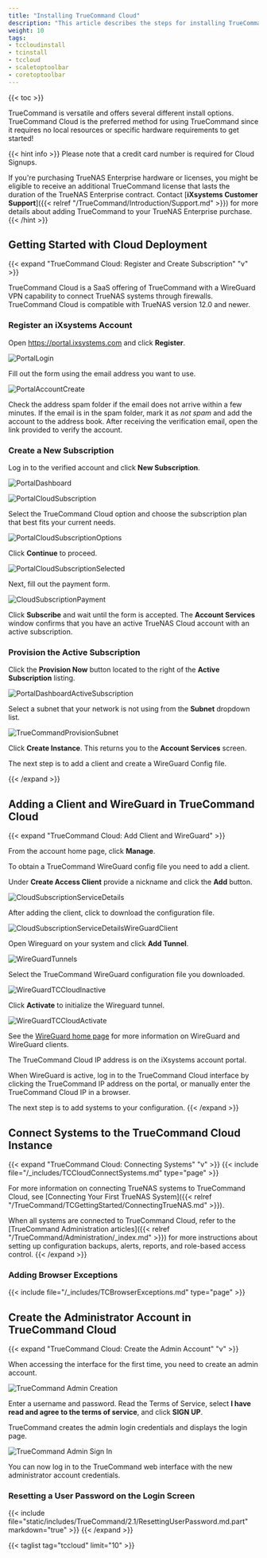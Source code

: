 ```yaml
---
title: "Installing TrueCommand Cloud"
description: "This article describes the steps for installing TrueCommand Cloud."
weight: 10
tags:
- tccloudinstall
- tcinstall
- tccloud
- scaletoptoolbar
- coretoptoolbar
---
```

{{< toc >}}

TrueCommand is versatile and offers several different install options.
TrueCommand Cloud is the preferred method for using TrueCommand since it requires no local resources or specific hardware requirements to get started!

{{< hint info >}}
Please note that a credit card number is required for Cloud Signups.

If you're purchasing TrueNAS Enterprise hardware or licenses, you might be eligible to receive an additional TrueCommand license that lasts the duration of the TrueNAS Enterprise contract. Contact [**iXsystems Customer Support**]({{< relref "/TrueCommand/Introduction/Support.md" >}}) for more details about adding TrueCommand to your TrueNAS Enterprise purchase.
{{< /hint >}}

## Getting Started with Cloud Deployment

{{< expand "TrueCommand Cloud: Register and Create Subscription" "v" >}}

TrueCommand Cloud is a SaaS offering of TrueCommand with a WireGuard VPN capability to connect TrueNAS systems through firewalls.
TrueCommand Cloud is compatible with TrueNAS version 12.0 and newer.

### Register an iXsystems Account

Open https://portal.ixsystems.com and click **Register**. 

![PortalLogin](/images/TrueCommand/Cloud/PortalLogin.png "Portal Login")

Fill out the form using the email address you want to use. 

![PortalAccountCreate](/images/TrueCommand/Cloud/PortalAccountCreate.png "Portal Account Create")

Check the address spam folder if the email does not arrive within a few minutes.
If the email is in the spam folder, mark it as *not spam* and add the account to the address book.
After receiving the verification email, open the link provided to verify the account.

### Create a New Subscription

Log in to the verified account and click **New Subscription**.  

![PortalDashboard](/images/TrueCommand/Cloud/PortalDashboard.png "Account Services: Dashboard")

![PortalCloudSubscription](/images/TrueCommand/Cloud/PortalCloudSubscription.png "Creating a Cloud Subscription")

Select the TrueCommand Cloud option and choose the subscription plan that best fits your current needs.

![PortalCloudSubscriptionOptions](/images/TrueCommand/Cloud/PortalCloudSubscriptionOptions.png "Account Services: Cloud Subscription Options")

Click **Continue** to proceed.

![PortalCloudSubscriptionSelected](/images/TrueCommand/Cloud/PortalCloudSubscriptionSelected.png "Account Services: Cloud Subscription Selected")

Next, fill out the payment form. 

![CloudSubscriptionPayment](/images/TrueCommand/Cloud/CloudSubscriptionPayment.png "Cloud Subscription Payment")

Click **Subscribe** and wait until the form is accepted. The **Account Services** window confirms that you have an active TrueNAS Cloud account with an active subscription.

### Provision the Active Subscription

Click the **Provision Now** button located to the right of the **Active Subscription** listing.

![PortalDashboardActiveSubscription](/images/TrueCommand/Cloud/PortalDashboardActiveSubscription.png "Account Services: Active Subscriptions")

Select a subnet that your network is not using from the **Subnet** dropdown list.

![TrueCommandProvisionSubnet](/images/TrueCommand/Cloud/TrueCommandProvisionSubnet.png "Account Services: Provisioning TrueCommand")

Click **Create Instance**. This returns you to the **Account Services** screen.  

The next step is to add a client and create a WireGuard Config file.

{{< /expand >}}

## Adding a Client and WireGuard in TrueCommand Cloud

{{< expand "TrueCommand Cloud: Add Client and WireGuard" >}}

From the account home page, click **Manage**.

To obtain a TrueCommand WireGuard config file you need to add a client.  

Under **Create Access Client** provide a nickname and click the **Add** button.

![CloudSubscriptionServiceDetails](/images/TrueCommand/Cloud/CloudSubscriptionServiceDetails.png "Account Services: Service Details")

After adding the client, click <i class="fa fa-download action-icon clickable" aria-hidden="true" title="Download WireGuard configuration file"></i> to download the configuration file.

![CloudSubscriptionServiceDetailsWireGuardClient](/images/TrueCommand/Cloud/CloudSubscriptionServiceDetailsWireGuardClient.png "Account Services: Downloading the WireGuard Configuration File")

Open Wireguard on your system and click **Add Tunnel**.

![WireGuardTunnels](/images/TrueCommand/WireGuardTunnels.png "WireGuard: Adding Tunnels")

Select the TrueCommand WireGuard configuration file you downloaded.

![WireGuardTCCloudInactive](/images/TrueCommand/WireGuardTCCloudInactive.png "WireGuard: Tunnel Inactive")

Click **Activate** to initialize the Wireguard tunnel.

![WireGuardTCCloudActivate](/images/TrueCommand/WireGuardTCCloudActivate.png "WireGuard: Tunnel Active")

See the [WireGuard home page](https://www.wireguard.com) for more information on WireGuard and WireGuard clients.

The TrueCommand Cloud IP address is on the iXsystems account portal.

When WireGuard is active, log in to the TrueCommand Cloud interface by clicking the TrueCommand IP address on the portal, or manually enter the TrueCommand Cloud IP in a browser.

The next step is to add systems to your configuration.
{{< /expand >}}

## Connect Systems to the TrueCommand Cloud Instance

{{< expand "TrueCommand Cloud: Connecting Systems" "v" >}}
{{< include file="/_includes/TCCloudConnectSystems.md" type="page" >}}

For more information on connecting TrueNAS systems to TrueCommand Cloud, see [Connecting Your First TrueNAS System]({{< relref "/TrueCommand/TCGettingStarted/ConnectingTrueNAS.md" >}}).
 
When all systems are connected to TrueCommand Cloud, refer to the [TrueCommand Administration articles]({{< relref "/TrueCommand/Administration/_index.md" >}}) for more instructions about setting up configuration backups, alerts, reports, and role-based access control.
{{< /expand >}}
### Adding Browser Exceptions
{{< include file="/_includes/TCBrowserExceptions.md" type="page" >}}

## Create the Administrator Account in TrueCommand Cloud
{{< expand "TrueCommand Cloud: Create the Admin Account" "v" >}}

When accessing the interface for the first time, you need to create an admin account. 

![TrueCommand Admin Creation](/images/TrueCommand/2.0/FirstLogin.png "TrueCommand Admin Creation")

Enter a username and password. Read the Terms of Service, select **I have read and agree to the terms of service**, and click **SIGN UP**.

TrueCommand creates the admin login credentials and displays the login page.

![TrueCommand Admin Sign In](/images/TrueCommand/2.0/LoginAdmin.png "TrueCommand Admin Sign In")

You can now log in to the TrueCommand web interface with the new administrator account credentials.

### Resetting a User Password on the Login Screen

{{< include file="static/includes/TrueCommand/2.1/ResettingUserPassword.md.part" markdown="true" >}}
{{< /expand >}}

{{< taglist tag="tccloud" limit="10" >}}
